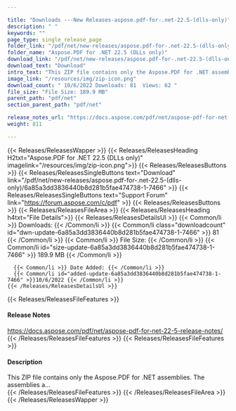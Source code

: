 ```yaml
---

title: "Downloads ---New Releases-aspose.pdf-for-.net-22.5-(dlls-only)"
description: " "
keywords: ""
page_type: single_release_page
folder_link: "/pdf/net/new-releases/aspose.pdf-for-.net-22.5-(dlls-only)/"
folder_name: "Aspose.PDF for .NET 22.5 (DLLs only)"
download_link: "/pdf/net/new-releases/aspose.pdf-for-.net-22.5-(dlls-only)/6a85a3dd3836440b8d281b5fae474738-1-7466"
download_text: "Download"
intro_text: "This ZIP file contains only the Aspose.PDF for .NET assemblies. The assemblies a..."
image_link: "/resources/img/zip-icon.png"
download_count: " 10/6/2022 Downloads: 81  Views: 62 "
file_size: "File Size: 189.9 MB"
parent_path: "pdf/net"
section_parent_path: "pdf/net"

release_notes_url: "https://docs.aspose.com/pdf/net/aspose-pdf-for-net-22-5-release-notes/"
weight: 811

---
```


{{< Releases/ReleasesWapper >}}
  {{< Releases/ReleasesHeading H2txt="Aspose.PDF for .NET 22.5 (DLLs only)" imagelink="/resources/img/zip-icon.png">}}
  {{< Releases/ReleasesButtons >}}
    {{< Releases/ReleasesSingleButtons text="Download" link="/pdf/net/new-releases/aspose.pdf-for-.net-22.5-(dlls-only)/6a85a3dd3836440b8d281b5fae474738-1-7466" >}}
    {{< Releases/ReleasesSingleButtons text="Support Forum" link="https://forum.aspose.com/c/pdf" >}}
  {{< Releases/ReleasesButtons >}}
  {{< Releases/ReleasesFileArea >}}
    {{< Releases/ReleasesHeading h4txt="File Details">}}
    {{< Releases/ReleasesDetailsUl >}}
      {{< Common/li >}} Downloads: {{< /Common/li >}}
      {{< Common/li class="downloadcount" id="dwn-update-6a85a3dd3836440b8d281b5fae474738-1-7466" >}} 81 {{< /Common/li >}}
      {{< Common/li >}} File Size: {{< /Common/li >}}
      {{< Common/li id="size-update-6a85a3dd3836440b8d281b5fae474738-1-7466" >}} 189.9 MB {{< /Common/li >}}

      {{< Common/li >}} Date Added: {{< /Common/li >}}
      {{< Common/li id="added-update-6a85a3dd3836440b8d281b5fae474738-1-7466" >}}10/6/2022 {{< /Common/li >}}
    {{< /Releases/ReleasesDetailsUl >}}

  {{< Releases/ReleasesFileFeatures >}}
      <h4>Release Notes</h4><div><a href='https://docs.aspose.com/pdf/net/aspose-pdf-for-net-22-5-release-notes/'>https://docs.aspose.com/pdf/net/aspose-pdf-for-net-22-5-release-notes/</a></div>
  {{< /Releases/ReleasesFileFeatures >}}
  {{< Releases/ReleasesFileFeatures >}}
      <h4>Description</h4><div class="HTMLDescription">This ZIP file contains only the Aspose.PDF for .NET assemblies. The assemblies a...</div>
  {{< /Releases/ReleasesFileFeatures >}}
 {{< /Releases/ReleasesFileArea >}}
{{< /Releases/ReleasesWapper >}}


